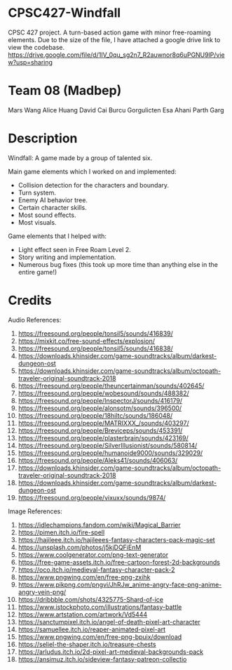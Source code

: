 # CPSC427-Windfall
CPSC 427 project. A turn-based action game with minor free-roaming elements.
Due to the size of the file, I have attached a google drive link to view the codebase.
https://drive.google.com/file/d/1IV_0qu_sg2n7_R2auwnor8q6uPGNU9lP/view?usp=sharing

# Team 08 (Madbep)
Mars Wang
Alice Huang
David Cai
Burcu Gorgulicten
Esa Ahani
Parth Garg

# Description
Windfall: A game made by a group of talented six.

Main game elements which I worked on and implemented:
- Collision detection for the characters and boundary.
- Turn system.
- Enemy AI behavior tree.
- Certain character skills.
- Most sound effects.
- Most visuals.

Game elements that I helped with:
- Light effect seen in Free Roam Level 2.
- Story writing and implementation.
- Numerous bug fixes (this took up more time than anything else in the entire game!)

# Credits
Audio References:
1. https://freesound.org/people/tonsil5/sounds/416839/
2. https://mixkit.co/free-sound-effects/explosion/
3. https://freesound.org/people/tonsil5/sounds/416838/
4. https://downloads.khinsider.com/game-soundtracks/album/darkest-dungeon-ost
5. https://downloads.khinsider.com/game-soundtracks/album/octopath-traveler-original-soundtrack-2018
6. https://freesound.org/people/theuncertainman/sounds/402645/
7. https://freesound.org/people/wobesound/sounds/488382/
8. https://freesound.org/people/InspectorJ/sounds/416179/
9. https://freesound.org/people/alonsotm/sounds/396500/
10. https://freesound.org/people/18hiltc/sounds/186048/
11. https://freesound.org/people/MATRIXXX_/sounds/403297/
12. https://freesound.org/people/Breviceps/sounds/453391/
13. https://freesound.org/people/plasterbrain/sounds/423169/
14. https://freesound.org/people/SilverIllusionist/sounds/580814/
15. https://freesound.org/people/humanoide9000/sounds/329029/
16. https://freesound.org/people/Aleks41/sounds/406063/
17. https://downloads.khinsider.com/game-soundtracks/album/octopath-traveler-original-soundtrack-2018
18. https://downloads.khinsider.com/game-soundtracks/album/darkest-dungeon-ost
19. https://freesound.org/people/vixuxx/sounds/9874/

Image References:
1. https://idlechampions.fandom.com/wiki/Magical_Barrier
2. https://pimen.itch.io/fire-spell
3. https://hajileee.itch.io/hajileees-fantasy-characters-pack-magic-set
4. https://unsplash.com/photos/j5kjDQFiEnM
5. https://www.coolgenerator.com/png-text-generator
6. https://free-game-assets.itch.io/free-cartoon-forest-2d-backgrounds
7. https://oco.itch.io/medieval-fantasy-character-pack-2
8. https://www.pngwing.com/en/free-png-zxihk
9. https://www.pikpng.com/pngvi/JhRJw_anime-angry-face-png-anime-angry-vein-png/
10. https://dribbble.com/shots/4325775-Shard-of-ice
11. https://www.istockphoto.com/illustrations/fantasy-battle
12. https://www.artstation.com/artwork/Vd5444
13. https://sanctumpixel.itch.io/angel-of-death-pixel-art-character
14. https://samuellee.itch.io/reaper-animated-pixel-art
15. https://www.pngwing.com/en/free-png-bpuix/download
16. https://seliel-the-shaper.itch.io/treasure-chests
17. https://arludus.itch.io/2d-pixel-art-medieval-backgrounds-pack
18. https://ansimuz.itch.io/sideview-fantasy-patreon-collectio
